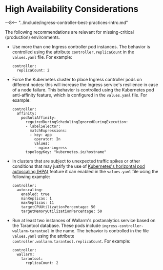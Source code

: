 # High Availability Considerations

--8<-- "../include/ingress-controller-best-practices-intro.md"

The following recommendations are relevant for missing-critical (production) environments.

* Use more than one Ingress controller pod instances. The behavior is controlled using the attribute `controller.replicaCount` in the `values.yaml` file. For example:
    ```
    controller:
      replicaCount: 2
    ```
* Force the Kubernetes cluster to place Ingress controller pods on different nodes: this will increase the Ingress service's resilience in case of a node failure. This behavior is controlled using the Kubernetes pod anti-affinity feature, which is configured in the `values.yaml` file. For example:
    ```
    controller:
      affinity:
        podAntiAffinity:
          requiredDuringSchedulingIgnoredDuringExecution:
          - labelSelector:
            matchExpressions:
            - key: app
              operator: In
              values:
              - nginx-ingress
          topologyKey: "kubernetes.io/hostname"
    ```
* In clusters that are subject to unexpected traffic spikes or other conditions that may justify the use of [Kubernetes's horizontal pod autoscaling (HPA)](https://kubernetes.io/docs/tasks/run-application/horizontal-pod-autoscale/) feature it can enabled in the `values.yaml` file using the following example:
    ```
    controller:
      autoscaling:
        enabled: true
        minReplicas: 1
        maxReplicas: 11
        targetCPUUtilizationPercentage: 50
        targetMemoryUtilizationPercentage: 50
    ```
* Run at least two instances of Wallarm's postanalytics service based on the Tarantool database. These pods include `ingress-controller-wallarm-tarantool` in the name. The behavior is controlled in the file `values.yaml` using the attribute `controller.wallarm.tarantool.replicaCount`. For example: 
    ```
    controller:
      wallarm:
        tarantool:
          replicaCount: 2
    ```
